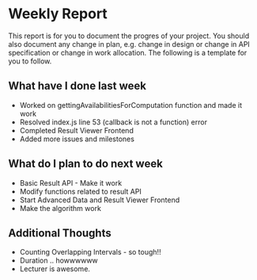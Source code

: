 # Weekly Report
 
This report is for you to document the progres of your project. You should also document any change in plan, e.g. change in design or change in API specification or change in work allocation. The following is a template for you to follow.
 
## What have I done last week
 
-   Worked on gettingAvailabilitiesForComputation function and made it work
-   Resolved index.js line 53 (callback is not a function) error
-   Completed Result Viewer Frontend
-   Added more issues and milestones 
 
## What do I plan to do next week
 
-   Basic Result API - Make it work 
-   Modify functions related to result API
-   Start Advanced Data and Result Viewer Frontend
-   Make the algorithm work
 
## Additional Thoughts
 
-   Counting Overlapping Intervals - so tough!!
-   Duration .. howwwwww
-   Lecturer is awesome.
